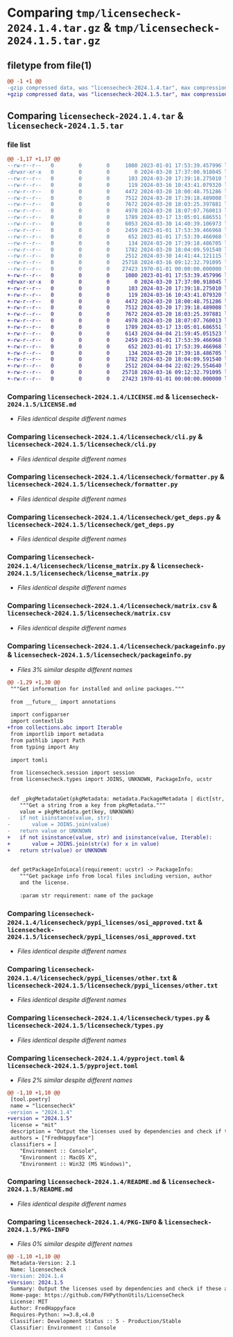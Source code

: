 # Comparing `tmp/licensecheck-2024.1.4.tar.gz` & `tmp/licensecheck-2024.1.5.tar.gz`

## filetype from file(1)

```diff
@@ -1 +1 @@
-gzip compressed data, was "licensecheck-2024.1.4.tar", max compression
+gzip compressed data, was "licensecheck-2024.1.5.tar", max compression
```

## Comparing `licensecheck-2024.1.4.tar` & `licensecheck-2024.1.5.tar`

### file list

```diff
@@ -1,17 +1,17 @@
--rw-r--r--   0        0        0     1080 2023-01-01 17:53:39.457996 licensecheck-2024.1.4/LICENSE.md
-drwxr-xr-x   0        0        0        0 2024-03-20 17:37:00.918045 licensecheck-2024.1.4/licensecheck/
--rw-r--r--   0        0        0      103 2024-03-20 17:39:18.275010 licensecheck-2024.1.4/licensecheck/__init__.py
--rw-r--r--   0        0        0      119 2024-03-16 10:43:41.079320 licensecheck-2024.1.4/licensecheck/__main__.py
--rw-r--r--   0        0        0     4472 2024-03-20 18:00:48.751286 licensecheck-2024.1.4/licensecheck/cli.py
--rw-r--r--   0        0        0     7512 2024-03-20 17:39:18.489008 licensecheck-2024.1.4/licensecheck/formatter.py
--rw-r--r--   0        0        0     7672 2024-03-20 18:03:25.397881 licensecheck-2024.1.4/licensecheck/get_deps.py
--rw-r--r--   0        0        0     4978 2024-03-20 18:07:07.760013 licensecheck-2024.1.4/licensecheck/license_matrix.py
--rw-r--r--   0        0        0     1789 2024-03-17 13:05:01.686551 licensecheck-2024.1.4/licensecheck/matrix.csv
--rw-r--r--   0        0        0     6053 2024-03-30 14:40:39.106973 licensecheck-2024.1.4/licensecheck/packageinfo.py
--rw-r--r--   0        0        0     2459 2023-01-01 17:53:39.466968 licensecheck-2024.1.4/licensecheck/pypi_licenses/osi_approved.txt
--rw-r--r--   0        0        0      652 2023-01-01 17:53:39.466968 licensecheck-2024.1.4/licensecheck/pypi_licenses/other.txt
--rw-r--r--   0        0        0      134 2024-03-20 17:39:18.486705 licensecheck-2024.1.4/licensecheck/session.py
--rw-r--r--   0        0        0     1782 2024-03-20 18:04:09.591540 licensecheck-2024.1.4/licensecheck/types.py
--rw-r--r--   0        0        0     2512 2024-03-30 14:41:44.121115 licensecheck-2024.1.4/pyproject.toml
--rw-r--r--   0        0        0    25718 2024-03-16 09:12:32.791095 licensecheck-2024.1.4/README.md
--rw-r--r--   0        0        0    27423 1970-01-01 00:00:00.000000 licensecheck-2024.1.4/PKG-INFO
+-rw-r--r--   0        0        0     1080 2023-01-01 17:53:39.457996 licensecheck-2024.1.5/LICENSE.md
+drwxr-xr-x   0        0        0        0 2024-03-20 17:37:00.918045 licensecheck-2024.1.5/licensecheck/
+-rw-r--r--   0        0        0      103 2024-03-20 17:39:18.275010 licensecheck-2024.1.5/licensecheck/__init__.py
+-rw-r--r--   0        0        0      119 2024-03-16 10:43:41.079320 licensecheck-2024.1.5/licensecheck/__main__.py
+-rw-r--r--   0        0        0     4472 2024-03-20 18:00:48.751286 licensecheck-2024.1.5/licensecheck/cli.py
+-rw-r--r--   0        0        0     7512 2024-03-20 17:39:18.489008 licensecheck-2024.1.5/licensecheck/formatter.py
+-rw-r--r--   0        0        0     7672 2024-03-20 18:03:25.397881 licensecheck-2024.1.5/licensecheck/get_deps.py
+-rw-r--r--   0        0        0     4978 2024-03-20 18:07:07.760013 licensecheck-2024.1.5/licensecheck/license_matrix.py
+-rw-r--r--   0        0        0     1789 2024-03-17 13:05:01.686551 licensecheck-2024.1.5/licensecheck/matrix.csv
+-rw-r--r--   0        0        0     6143 2024-04-04 21:59:45.051523 licensecheck-2024.1.5/licensecheck/packageinfo.py
+-rw-r--r--   0        0        0     2459 2023-01-01 17:53:39.466968 licensecheck-2024.1.5/licensecheck/pypi_licenses/osi_approved.txt
+-rw-r--r--   0        0        0      652 2023-01-01 17:53:39.466968 licensecheck-2024.1.5/licensecheck/pypi_licenses/other.txt
+-rw-r--r--   0        0        0      134 2024-03-20 17:39:18.486705 licensecheck-2024.1.5/licensecheck/session.py
+-rw-r--r--   0        0        0     1782 2024-03-20 18:04:09.591540 licensecheck-2024.1.5/licensecheck/types.py
+-rw-r--r--   0        0        0     2512 2024-04-04 22:02:29.554640 licensecheck-2024.1.5/pyproject.toml
+-rw-r--r--   0        0        0    25718 2024-03-16 09:12:32.791095 licensecheck-2024.1.5/README.md
+-rw-r--r--   0        0        0    27423 1970-01-01 00:00:00.000000 licensecheck-2024.1.5/PKG-INFO
```

### Comparing `licensecheck-2024.1.4/LICENSE.md` & `licensecheck-2024.1.5/LICENSE.md`

 * *Files identical despite different names*

### Comparing `licensecheck-2024.1.4/licensecheck/cli.py` & `licensecheck-2024.1.5/licensecheck/cli.py`

 * *Files identical despite different names*

### Comparing `licensecheck-2024.1.4/licensecheck/formatter.py` & `licensecheck-2024.1.5/licensecheck/formatter.py`

 * *Files identical despite different names*

### Comparing `licensecheck-2024.1.4/licensecheck/get_deps.py` & `licensecheck-2024.1.5/licensecheck/get_deps.py`

 * *Files identical despite different names*

### Comparing `licensecheck-2024.1.4/licensecheck/license_matrix.py` & `licensecheck-2024.1.5/licensecheck/license_matrix.py`

 * *Files identical despite different names*

### Comparing `licensecheck-2024.1.4/licensecheck/matrix.csv` & `licensecheck-2024.1.5/licensecheck/matrix.csv`

 * *Files identical despite different names*

### Comparing `licensecheck-2024.1.4/licensecheck/packageinfo.py` & `licensecheck-2024.1.5/licensecheck/packageinfo.py`

 * *Files 3% similar despite different names*

```diff
@@ -1,29 +1,30 @@
 """Get information for installed and online packages."""
 
 from __future__ import annotations
 
 import configparser
 import contextlib
+from collections.abc import Iterable
 from importlib import metadata
 from pathlib import Path
 from typing import Any
 
 import tomli
 
 from licensecheck.session import session
 from licensecheck.types import JOINS, UNKNOWN, PackageInfo, ucstr
 
 
 def _pkgMetadataGet(pkgMetadata: metadata.PackageMetadata | dict[str, Any], key: str) -> str:
 	"""Get a string from a key from pkgMetadata."""
 	value = pkgMetadata.get(key, UNKNOWN)
-	if not isinstance(value, str):
-		value = JOINS.join(value)
-	return value or UNKNOWN
+	if not isinstance(value, str) and isinstance(value, Iterable):
+		value = JOINS.join(str(x) for x in value)
+	return str(value) or UNKNOWN
 
 
 def getPackageInfoLocal(requirement: ucstr) -> PackageInfo:
 	"""Get package info from local files including version, author
 	and	the license.
 
 	:param str requirement: name of the package
```

### Comparing `licensecheck-2024.1.4/licensecheck/pypi_licenses/osi_approved.txt` & `licensecheck-2024.1.5/licensecheck/pypi_licenses/osi_approved.txt`

 * *Files identical despite different names*

### Comparing `licensecheck-2024.1.4/licensecheck/pypi_licenses/other.txt` & `licensecheck-2024.1.5/licensecheck/pypi_licenses/other.txt`

 * *Files identical despite different names*

### Comparing `licensecheck-2024.1.4/licensecheck/types.py` & `licensecheck-2024.1.5/licensecheck/types.py`

 * *Files identical despite different names*

### Comparing `licensecheck-2024.1.4/pyproject.toml` & `licensecheck-2024.1.5/pyproject.toml`

 * *Files 2% similar despite different names*

```diff
@@ -1,10 +1,10 @@
 [tool.poetry]
 name = "licensecheck"
-version = "2024.1.4"
+version = "2024.1.5"
 license = "mit"
 description = "Output the licenses used by dependencies and check if these are compatible with the project license"
 authors = ["FredHappyface"]
 classifiers = [
 	"Environment :: Console",
 	"Environment :: MacOS X",
 	"Environment :: Win32 (MS Windows)",
```

### Comparing `licensecheck-2024.1.4/README.md` & `licensecheck-2024.1.5/README.md`

 * *Files identical despite different names*

### Comparing `licensecheck-2024.1.4/PKG-INFO` & `licensecheck-2024.1.5/PKG-INFO`

 * *Files 0% similar despite different names*

```diff
@@ -1,10 +1,10 @@
 Metadata-Version: 2.1
 Name: licensecheck
-Version: 2024.1.4
+Version: 2024.1.5
 Summary: Output the licenses used by dependencies and check if these are compatible with the project license
 Home-page: https://github.com/FHPythonUtils/LicenseCheck
 License: MIT
 Author: FredHappyface
 Requires-Python: >=3.8,<4.0
 Classifier: Development Status :: 5 - Production/Stable
 Classifier: Environment :: Console
```


